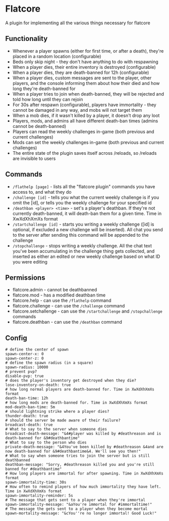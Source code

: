 # Flatcore
A plugin for implementing all the various things necessary for flatcore

## Functionality
* Whenever a player spawns (either for first time, or after a death), they're placed in a random location (configurable)
* Beds only skip night - they don't have anything to do with respawning
* When a player dies, their entire inventory is destroyed (configurable)
* When a player dies, they are death-banned for 12h (configurable)
* When a player dies, custom messages are sent to the player, other players, and the console informing them about how their died and how long they're death-banned for
* When a player tries to join when death-banned, they will be rejected and told how long until they can rejoin
* For 30s after respawn (configurable), players have immortality - they cannot be damaged in any way, and mobs will not target them
* When a mob dies, if it wasn't killed by a player, it doesn't drop any loot
* Players, mods, and admins all have different death-ban times (admins cannot be death-banned)
* Players can read the weekly challenges in-game (both previous and current challenges)
* Mods can set the weekly challenges in-game (both previous and current challenges)
* The entire state of the plugin saves itself across /reloads, so /reloads are invisible to users

## Commands
* `/flathelp [page]` - lists all the "flatcore plugin" commands you have access to, and what they do
* `/challenge [id]` - tells you what the current weekly challenge is if you omit the [id], or tells you the weekly challenge for your specified id
* `/deathban <player> <time>` - set's a player's deathban. If they're not currently death-banned, it will death-ban them for a given time. Time in XwXdXhXmXs format
* `/startchallenge [id]` - starts you writing a weekly challenge ([id] is optional, if excluded a new challenge will be inserted). All chat you send to the server after sending this command will be appended to the challenge
* `/stopchallenge` - stops writing a weekly challenge. All the chat text you've been accumulating in the challenge thing gets collected, and inserted as either an edited or new weekly challenge based on what ID you were editing

## Permissions
* flatcore.admin - cannot be deathbanned
* flatcore.mod - has a modified deathban time
* flatcore.help - can use the `/flathelp` command
* flatcore.challenge - can use the `/challenge` command
* flatcore.setchallenge - can use the `/startchallenge` and `/stopchallenge` commands
* flatcore.deathban - can use the `/deathban` command

## Config
	# define the center of spawn
	spawn-center-x: 0
	spawn-center-z: 0
	# define the spawn radius (in a square)
	spawn-radius: 10000
	# prevent pvp?
	disable-pvp: true
	# does the player's inventory get destroyed when they die?
	lose-inventory-on-death: true
	# how long normal players are death-banned for. Time in XwXdXhXmXs format
	death-ban-time: 12h
	# how long mods are death-banned for. Time in XwXdXhXmXs format
	mod-death-ban-time: 5m
	# should lightning strike where a player dies?
	thunder-death: true
	# should the server be made aware of their failure?
	broadcast-death: true
	# What to say to the server when someone dies
	broadcast-death-message: "&4#player was killed by #deathreason and is death-banned for &9#deathbantime"
	# What to say to the person who dies
	private-death-message: "&4You've been killed by #deathreason &4and are now death-banned for &9#deathbantime&4. We'll see you then!"
	# What to say when someone tries to join the server but is still deathbanned
	deathban-message: "Sorry, #deathreason killed you and you're still banned for #deathbantime"
	# How long players are immortal for after spawning. Time in XwXdXhXmXs format
	spawn-immortality-time: 30s
	# How often to remind players of how much immortality they have left. Time in XwXdXhXmXs format
	spawn-immortality-reminder: 5s
	# The message that gets sent to a player when they're immortal
	spawn-immortality-message: "&aYou're immortal for #immortaltime!"
	# The message the gets sent to a player when they become mortal
	spawn-mortality-message: "&cYou''re no longer immortal! Good Luck!"
